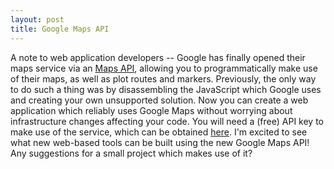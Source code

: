 ```yaml
---
layout: post
title: Google Maps API
---
```

A note to web application developers -- Google has finally opened their maps service via an [Maps API](http://www.google.com/apis/maps/), allowing you to programmatically make use of their maps, as well as plot routes and markers. Previously, the only way to do such a thing was by disassembling the JavaScript which Google uses and creating your own unsupported solution. Now you can create a web application which reliably uses Google Maps without worrying about infrastructure changes affecting your code. You will need a (free) API key to make use of the service, which can be obtained [here](http://www.google.com/apis/maps/signup.html). I'm excited to see what new web-based tools can be built using the new Google Maps API! Any suggestions for a small project which makes use of it?
